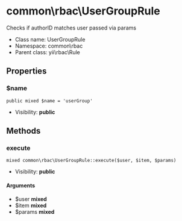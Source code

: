 common\rbac\UserGroupRule
===============

Checks if authorID matches user passed via params




* Class name: UserGroupRule
* Namespace: common\rbac
* Parent class: yii\rbac\Rule





Properties
----------


### $name

    public mixed $name = 'userGroup'





* Visibility: **public**


Methods
-------


### execute

    mixed common\rbac\UserGroupRule::execute($user, $item, $params)





* Visibility: **public**


#### Arguments
* $user **mixed**
* $item **mixed**
* $params **mixed**

